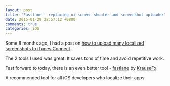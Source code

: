 ```yaml
---
layout: post
title: "Fastlane - replacing ui-screen-shooter and screenshot uploader"
date: 2015-01-29 22:57:12 +0800
comments: true
categories: iOS
---
```


Some 8 months ago, I had a post on [how to upload many localized screenshots to iTunes Connect](http://samwize.com/2014/05/24/how-to-upload-many-localized-screenshots-to-itunes-connect/).

The 2 tools I used was great. It saves tons of time and avoid repetitive work.

Fast forward to today, there is an even better tool - [fastlane](http://fastlane.tools) by [KrauseFx](http://krausefx.com).

A recommended tool for all iOS developers who localize their apps.
